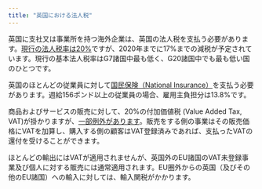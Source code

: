 ```yaml
---
title: "英国における法人税"
---
```

英国に支社又は事業所を持つ海外企業は、英国の法人税を支払う必要があります。[現行の法人税率は20%](https://www.gov.uk/corporation-tax-rates/rates)ですが、2020年までに17%までの減税が予定されています。現行の基本法人税率はG7諸国中最も低く、G20諸国中でも最も低い国のひとつです。

英国のほとんどの従業員に対して[国民保険（National Insurance）](https://www.gov.uk/national-insurance/overview)を支払う必要があります。週給156ポンド以上の従業員の場合、雇用主負担分は13.8%です。

商品およびサービスの販売に対して、20%の付加価値税 (Value Added Tax, VAT)が掛かりますが、[一部例外があります](https://www.gov.uk/guidance/rates-of-vat-on-different-goods-and-services)。販売をする側の事業はその販売価格にVATを加算し、購入する側の顧客はVAT登録済みであれば、支払ったVATの還付を受けることができます。

ほとんどの輸出にはVATが適用されませんが、英国外のEU諸国のVAT未登録事業及び個人に対する販売には通常適用されます。EU圏外からの英国（及びその他のEU諸国）への輸入に対しては、輸入関税がかかります。